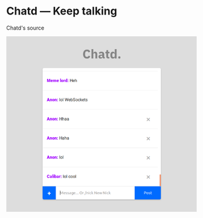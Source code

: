 # Chatd — Keep talking 

Chatd's source

<p align="center">
  <img src="misc/screenshot.png" alt="Screenshot of Chatd">
</p>

